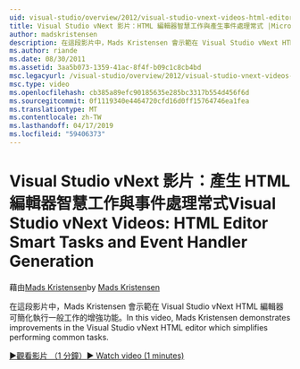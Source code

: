 ```yaml
---
uid: visual-studio/overview/2012/visual-studio-vnext-videos-html-editor-smart-tasks-and-event-handler-generation
title: Visual Studio vNext 影片：HTML 編輯器智慧工作與產生事件處理常式 |Microsoft Docs
author: madskristensen
description: 在這段影片中，Mads Kristensen 會示範在 Visual Studio vNext HTML 編輯器可簡化執行一般工作的增強功能。
ms.author: riande
ms.date: 08/30/2011
ms.assetid: 3aa5b073-1359-41ac-8f4f-b09c1c8cb4bd
msc.legacyurl: /visual-studio/overview/2012/visual-studio-vnext-videos-html-editor-smart-tasks-and-event-handler-generation
msc.type: video
ms.openlocfilehash: cb385a89efc90185635e285bc3317b554d456f6d
ms.sourcegitcommit: 0f1119340e4464720cfd16d0ff15764746ea1fea
ms.translationtype: MT
ms.contentlocale: zh-TW
ms.lasthandoff: 04/17/2019
ms.locfileid: "59406373"
---
```

# <a name="visual-studio-vnext-videos-html-editor-smart-tasks-and-event-handler-generation"></a><span data-ttu-id="fcdeb-103">Visual Studio vNext 影片：產生 HTML 編輯器智慧工作與事件處理常式</span><span class="sxs-lookup"><span data-stu-id="fcdeb-103">Visual Studio vNext Videos: HTML Editor Smart Tasks and Event Handler Generation</span></span>

<span data-ttu-id="fcdeb-104">藉由[Mads Kristensen](https://github.com/madskristensen)</span><span class="sxs-lookup"><span data-stu-id="fcdeb-104">by [Mads Kristensen](https://github.com/madskristensen)</span></span>

<span data-ttu-id="fcdeb-105">在這段影片中，Mads Kristensen 會示範在 Visual Studio vNext HTML 編輯器可簡化執行一般工作的增強功能。</span><span class="sxs-lookup"><span data-stu-id="fcdeb-105">In this video, Mads Kristensen demonstrates improvements in the Visual Studio vNext HTML editor which simplifies performing common tasks.</span></span>

[<span data-ttu-id="fcdeb-106">&#9654;觀看影片 （1 分鐘）</span><span class="sxs-lookup"><span data-stu-id="fcdeb-106">&#9654; Watch video (1 minutes)</span></span>](https://channel9.msdn.com/Blogs/ASP-NET-Site-Videos/visual-studio-vnext-videos-html-editor-smart-tasks-and-event-handler-generation)
